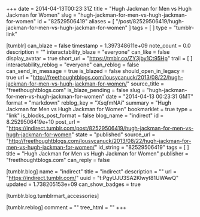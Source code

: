 +++
date = 2014-04-13T00:23:31Z
title = "Hugh Jackman for Men vs Hugh Jackman for Women"
slug = "hugh-jackman-for-men-vs-hugh-jackman-for-women"
id = "82529506419"
aliases = [ "/post/82529506419/hugh-jackman-for-men-vs-hugh-jackman-for-women" ]
tags = [ ]
type = "tumblr-link"

[tumblr]
can_blaze = false
timestamp = 1.397348611e+09
note_count = 0.0
description = ""
interactability_blaze = "everyone"
can_like = false
display_avatar = true
short_url = "https://tmblr.co/ZY3jby1Ct95Hp"
trail = [ ]
interactability_reblog = "everyone"
can_reblog = false
can_send_in_message = true
is_blazed = false
should_open_in_legacy = true
url = "http://freethoughtblogs.com/lousycanuck/2013/08/22/hugh-jackman-for-men-vs-hugh-jackman-for-women/"
source_title = "freethoughtblogs.com"
is_blaze_pending = false
slug = "hugh-jackman-for-men-vs-hugh-jackman-for-women"
date = "2014-04-13 00:23:31 GMT"
format = "markdown"
reblog_key = "XsqfmNAi"
summary = "Hugh Jackman for Men vs Hugh Jackman for Women"
bookmarklet = true
type = "link"
is_blocks_post_format = false
blog_name = "indirect"
id = 8.2529506419e+10
post_url = "https://indirect.tumblr.com/post/82529506419/hugh-jackman-for-men-vs-hugh-jackman-for-women"
state = "published"
source_url = "http://freethoughtblogs.com/lousycanuck/2013/08/22/hugh-jackman-for-men-vs-hugh-jackman-for-women/"
id_string = "82529506419"
tags = [ ]
title = "Hugh Jackman for Men vs Hugh Jackman for Women"
publisher = "freethoughtblogs.com"
can_reply = false

[tumblr.blog]
name = "indirect"
title = "indirect"
description = ""
url = "https://indirect.tumblr.com/"
uuid = "t:PgyUJU3SA2Klwyt81UWAwQ"
updated = 1.738205153e+09
can_show_badges = true

[tumblr.blog.tumblrmart_accessories]

[tumblr.reblog]
comment = ""
tree_html = ""
+++
